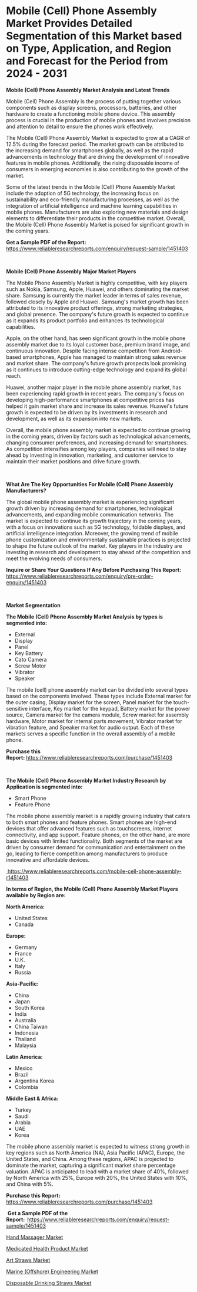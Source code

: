 <p><h1>Mobile (Cell) Phone Assembly Market Provides Detailed Segmentation of this Market based on Type, Application, and Region and Forecast for the Period from 2024 - 2031</h1></p><p><strong>Mobile (Cell) Phone Assembly Market Analysis and Latest Trends</strong></p>
<p><p>Mobile (Cell) Phone Assembly is the process of putting together various components such as display screens, processors, batteries, and other hardware to create a functioning mobile phone device. This assembly process is crucial in the production of mobile phones and involves precision and attention to detail to ensure the phones work effectively.</p><p>The Mobile (Cell) Phone Assembly Market is expected to grow at a CAGR of 12.5% during the forecast period. The market growth can be attributed to the increasing demand for smartphones globally, as well as the rapid advancements in technology that are driving the development of innovative features in mobile phones. Additionally, the rising disposable income of consumers in emerging economies is also contributing to the growth of the market.</p><p>Some of the latest trends in the Mobile (Cell) Phone Assembly Market include the adoption of 5G technology, the increasing focus on sustainability and eco-friendly manufacturing processes, as well as the integration of artificial intelligence and machine learning capabilities in mobile phones. Manufacturers are also exploring new materials and design elements to differentiate their products in the competitive market. Overall, the Mobile (Cell) Phone Assembly Market is poised for significant growth in the coming years.</p></p>
<p><strong>Get a Sample PDF of the Report:&nbsp;</strong> <a href="https://www.reliableresearchreports.com/enquiry/request-sample/1451403">https://www.reliableresearchreports.com/enquiry/request-sample/1451403</a></p>
<p>&nbsp;</p>
<p><strong>Mobile (Cell) Phone Assembly Major Market Players</strong></p>
<p><p>The Mobile Phone Assembly Market is highly competitive, with key players such as Nokia, Samsung, Apple, Huawei, and others dominating the market share. Samsung is currently the market leader in terms of sales revenue, followed closely by Apple and Huawei. Samsung's market growth has been attributed to its innovative product offerings, strong marketing strategies, and global presence. The company's future growth is expected to continue as it expands its product portfolio and enhances its technological capabilities.</p><p>Apple, on the other hand, has seen significant growth in the mobile phone assembly market due to its loyal customer base, premium brand image, and continuous innovation. Despite facing intense competition from Android-based smartphones, Apple has managed to maintain strong sales revenue and market share. The company's future growth prospects look promising as it continues to introduce cutting-edge technology and expand its global reach.</p><p>Huawei, another major player in the mobile phone assembly market, has been experiencing rapid growth in recent years. The company's focus on developing high-performance smartphones at competitive prices has helped it gain market share and increase its sales revenue. Huawei's future growth is expected to be driven by its investments in research and development, as well as its expansion into new markets.</p><p>Overall, the mobile phone assembly market is expected to continue growing in the coming years, driven by factors such as technological advancements, changing consumer preferences, and increasing demand for smartphones. As competition intensifies among key players, companies will need to stay ahead by investing in innovation, marketing, and customer service to maintain their market positions and drive future growth.</p></p>
<p>&nbsp;</p>
<p><strong>What Are The Key Opportunities For Mobile (Cell) Phone Assembly Manufacturers?</strong></p>
<p><p>The global mobile phone assembly market is experiencing significant growth driven by increasing demand for smartphones, technological advancements, and expanding mobile communication networks. The market is expected to continue its growth trajectory in the coming years, with a focus on innovations such as 5G technology, foldable displays, and artificial intelligence integration. Moreover, the growing trend of mobile phone customization and environmentally sustainable practices is projected to shape the future outlook of the market. Key players in the industry are investing in research and development to stay ahead of the competition and meet the evolving needs of consumers.</p></p>
<p><strong>Inquire or Share Your Questions If Any Before Purchasing This Report:</strong> <a href="https://www.reliableresearchreports.com/enquiry/pre-order-enquiry/1451403">https://www.reliableresearchreports.com/enquiry/pre-order-enquiry/1451403</a></p>
<p>&nbsp;</p>
<p><strong>Market Segmentation</strong></p>
<p><strong>The Mobile (Cell) Phone Assembly Market Analysis by types is segmented into:</strong></p>
<p><ul><li>External</li><li>Display</li><li>Panel</li><li>Key Battery</li><li>Cato Camera</li><li>Screw Motor</li><li>Vibrator</li><li>Speaker</li></ul></p>
<p><p>The mobile (cell) phone assembly market can be divided into several types based on the components involved. These types include External market for the outer casing, Display market for the screen, Panel market for the touch-sensitive interface, Key market for the keypad, Battery market for the power source, Camera market for the camera module, Screw market for assembly hardware, Motor market for internal parts movement, Vibrator market for vibration feature, and Speaker market for audio output. Each of these markets serves a specific function in the overall assembly of a mobile phone.</p></p>
<p><strong>Purchase this Report:&nbsp;</strong><a href="https://www.reliableresearchreports.com/purchase/1451403">https://www.reliableresearchreports.com/purchase/1451403</a></p>
<p>&nbsp;</p>
<p><strong>The Mobile (Cell) Phone Assembly Market Industry Research by Application is segmented into:</strong></p>
<p><ul><li>Smart Phone</li><li>Feature Phone</li></ul></p>
<p><p>The mobile phone assembly market is a rapidly growing industry that caters to both smart phones and feature phones. Smart phones are high-end devices that offer advanced features such as touchscreens, internet connectivity, and app support. Feature phones, on the other hand, are more basic devices with limited functionality. Both segments of the market are driven by consumer demand for communication and entertainment on the go, leading to fierce competition among manufacturers to produce innovative and affordable devices.</p></p>
<p><a href="https://www.reliableresearchreports.com/mobile-cell-phone-assembly-r1451403">&nbsp;https://www.reliableresearchreports.com/mobile-cell-phone-assembly-r1451403</a></p>
<p><strong>In terms of Region, the Mobile (Cell) Phone Assembly Market Players available by Region are:</strong></p>
<p>
    <p> <strong> North America: </strong>
        <ul>
            <li>United States</li>
            <li>Canada</li>
        </ul>
        </p> 
    <p> <strong> Europe: </strong>
        <ul>
            <li>Germany</li>
            <li>France</li>
            <li>U.K.</li>
            <li>Italy</li>
            <li>Russia</li>
        </ul>
        </p> 
    <p> <strong> Asia-Pacific: </strong>
        <ul>
            <li>China</li>
            <li>Japan</li>
            <li>South Korea</li>
            <li>India</li>
            <li>Australia</li>
            <li>China Taiwan</li>
            <li>Indonesia</li>
            <li>Thailand</li>
            <li>Malaysia</li>
        </ul>
        </p> 
    <p> <strong> Latin America: </strong>
        <ul>
            <li>Mexico</li>
            <li>Brazil</li>
            <li>Argentina Korea</li>
            <li>Colombia</li>
        </ul>
        </p> 
    <p> <strong> Middle East & Africa: </strong>
        <ul>
            <li>Turkey</li>
            <li>Saudi</li>
            <li>Arabia</li>
            <li>UAE</li>
            <li>Korea</li>
        </ul>
    </p>
    </p>
<p><p>The mobile phone assembly market is expected to witness strong growth in key regions such as North America (NA), Asia Pacific (APAC), Europe, the United States, and China. Among these regions, APAC is projected to dominate the market, capturing a significant market share percentage valuation. APAC is anticipated to lead with a market share of 40%, followed by North America with 25%, Europe with 20%, the United States with 10%, and China with 5%.</p></p>
<p><strong>Purchase this Report: </strong><a href="https://www.reliableresearchreports.com/purchase/1451403">https://www.reliableresearchreports.com/purchase/1451403</a></p>
<p>&nbsp;<strong>Get a Sample PDF of the Report:&nbsp;&nbsp;</strong><a href="https://www.reliableresearchreports.com/enquiry/request-sample/1451403">https://www.reliableresearchreports.com/enquiry/request-sample/1451403</a></p>
<p><strong></strong></p>
<p><p><a href="https://www.linkedin.com/pulse/hand-massager-market-trends-forecast-competitive-analysis-pevmf?trackingId=SyUJz9ahMNntqku4AOQg2A%3D%3D">Hand Massager Market</a></p><p><a href="https://github.com/nicholepatriciadoylenwnrjr0/Market-Research-Report-List-2/blob/main/medicated-health-product-market.md">Medicated Health Product Market</a></p><p><a href="https://issuu.com/reportprime-2/docs/art-straws-market-size-2030.pptx">Art Straws Market</a></p><p><a href="https://github.com/gamblestampleyjenny50m5sl6/Market-Research-Report-List-2/blob/main/marine-offshore-engineering-market.md">Marine (Offshore) Engineering Market</a></p><p><a href="https://issuu.com/reportprime-2/docs/disposable-drinking-straws-market-size-2030.pptx">Disposable Drinking Straws Market</a></p></p>